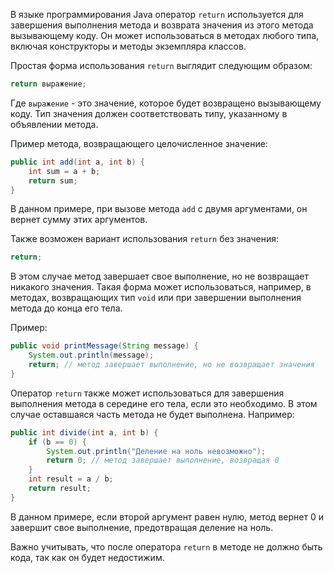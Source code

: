 В языке программирования Java оператор `return` используется для завершения выполнения метода и возврата значения из этого метода вызывающему коду. Он может использоваться в методах любого типа, включая конструкторы и методы экземпляра классов.

Простая форма использования `return` выглядит следующим образом:

```java
return выражение;
```

Где `выражение` - это значение, которое будет возвращено вызывающему коду. Тип значения должен соответствовать типу, указанному в объявлении метода.

Пример метода, возвращающего целочисленное значение:

```java
public int add(int a, int b) {
    int sum = a + b;
    return sum;
}
```

В данном примере, при вызове метода `add` с двумя аргументами, он вернет сумму этих аргументов.

Также возможен вариант использования `return` без значения:

```java
return;
```

В этом случае метод завершает свое выполнение, но не возвращает никакого значения. Такая форма может использоваться, например, в методах, возвращающих тип `void` или при завершении выполнения метода до конца его тела.

Пример:

```java
public void printMessage(String message) {
    System.out.println(message);
    return; // метод завершает выполнение, но не возвращает значения
}
```

Оператор `return` также может использоваться для завершения выполнения метода в середине его тела, если это необходимо. В этом случае оставшаяся часть метода не будет выполнена. Например:

```java
public int divide(int a, int b) {
    if (b == 0) {
        System.out.println("Деление на ноль невозможно");
        return 0; // метод завершает выполнение, возвращая 0
    }
    int result = a / b;
    return result;
}
```

В данном примере, если второй аргумент равен нулю, метод вернет 0 и завершит свое выполнение, предотвращая деление на ноль.

Важно учитывать, что после оператора `return` в методе не должно быть кода, так как он будет недостижим.